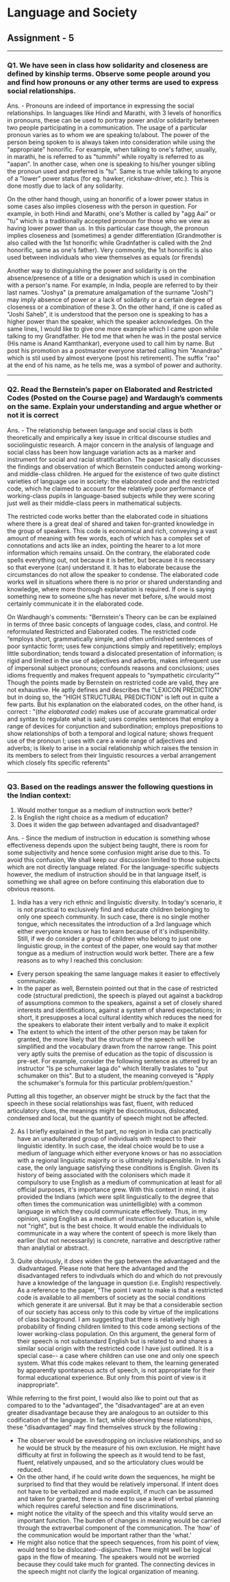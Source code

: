 # Language and Society

## Assignment - 5
---

### Q1. We have seen in class how solidarity and closeness are defined by kinship terms. Observe some people around you and find how pronouns or any other terms are used to express social relationships.

Ans. - Pronouns are indeed of importance in expressing the social relationships. In languages like Hindi and Marathi, with 3 levels of honorifics in pronouns, these can be used to portray power and/or solidarity between two people participating in a communication. The usage of a particular pronoun varies as to whom we are speaking to/about. The power of the person being spoken to is always taken into consideration while using the "appropriate" honorific. For example, when talking to one's father, usually, in marathi, he is referred to as "tummhi" while royalty is referred to as "aapan". In another case, when one is speaking to his/her younger sibling the pronoun used and preferred is "tu". Same is true while talking to anyone of a "lower" power status (for eg. hawker, rickshaw-driver, etc.). This is done mostly due to lack of any solidarity.

On the other hand though, using an honorific of a lower power status in some cases also implies closeness with the person in question. For example, in both Hindi and Marathi, one's Mother is called by "agg Aai" or "tu" which is a traditionally accepted pronoun for those who we view as having lower power than us. In this particular case though, the pronoun implies closeness and (sometimes) a gender differentiation (Grandmother is also called with the 1st honorific while Gradnfather is called with the 2nd honorific, same as one's father). Very commonly, the 1st honorific is also used between individuals who view themselves as equals (or firends)

Another way to distinguishing the power and solidarity is on the absence/presence of a title or a designation which is used in combination with a person's name. For example, in India, people are referred to by their last names. "Joshya" (a premature amalgamation of the surname "Joshi") may imply absence of power or a lack of solidarity or a certain degree of closeness or a combination of these 3. On the other hand, if one is called as "Joshi Saheb", it is understood that the person one is speaking to has a higher power than the speaker, which the speaker acknowledges. On the same lines, I would like to give one more example which I came upon while talking to my Grandfather. He tod me that when he was in the postal service (His name is Anand Kamthankar), everyone used to call him by name. But post his promotion as a postmaster everyone started calling him "Anandrao" which is stil used by almost everyone (post his retirement). The suffix "rao" at the end of his name, as he tells me, was a symbol of power and authority.
 
---
### Q2. Read the Bernstein’s paper on Elaborated and Restricted Codes (Posted on the Course page) and Wardaugh’s comments on the same. Explain your understanding and argue whether or not it is correct

Ans. - The relationship between language and social class is both theoretically and empirically a key issue in critical discourse studies and sociolinguistic research. A major concern in the analysis of language and social class has been how language variation acts as a marker and instrument for social and racial stratification. The paper basically discusses the findings and observation of which Bernstein conducted among working- and middle-class children. He argued for the existence of two quite distinct varieties of language use in society: the elaborated code and the restricted code, which he claimed to account for the relatively poor performance of working-class pupils in language-based subjects while they were scoring just well as their middle-class peers in mathematical subjects. 

The restricted code works better than the elaborated code in situations where there is a great deal of shared and taken for-granted knowledge in the group of speakers. This code is economical and rich, conveying a vast amount of meaning with few words, each of which has a complex set of connotations and acts like an index, pointing the hearer to a lot more information which remains unsaid. On the contrary, the elaborated code spells everything out, not because it is better, but because it is necessary so that everyone (can) understand it. It has to elaborate because the circumstances do not allow the speaker to condense. The elaborated code works well in situations where there is no prior or shared understanding and knowledge, where more thorough explanation is required. If one is saying something new to someone s/he has never met before, s/he would most certainly communicate it in the elaborated code.

On Wardhaugh's comments:
"Bernstein's Theory can be can be explained in terms of three basic concepts of language codes, class, and control. He reformulated Restricted and Elaborated codes. The restricted code “employs short, grammatically simple, and often unfinished sentences of poor syntactic form; uses few conjunctions simply and repetitively; employs little subordination; tends toward a dislocated presentation of information; is rigid and limited in the use of adjectives and adverbs, makes infrequent use of impersonal subject pronouns; confounds reasons and conclusions; uses idioms frequently and makes frequent appeals to “sympathetic circularity”"
Though the points made by Bernstein on restricted code are valid, they are not exhaustive. He aptly defines and describes the "LEXICON PREDICTION" but in doing so, the "HIGH STRUCTURAL PREDICTION" is left out in quite a few parts.
But his explanation on the elaborated codes, on the other hand, is correct : "(*the elaborated code*) makes use of accurate grammatical order and syntax to regulate what is said; uses complex sentences that employ a range of devices for conjunction and subordination; employs prepositions to show relationships of both a temporal and logical nature; shows frequent use of the pronoun I; uses with care a wide range of adjectives and adverbs; is likely to arise in a social relationship which raises the tension in its members to select from their linguistic resources a verbal arrangement which closely fits specific referents"

---
### Q3. Based on the readings answer the following questions in the Indian context:

1. Would mother tongue as a medium of instruction work better?
2. Is English the right choice as a medium of education?
3. Does it widen the gap between advantaged and disadvantaged?

Ans. -
Since the medium of instruction in education is something whose effectiveness depends upon the subject being taught, there is room for some subjectivity and hence some confusion might arise due to this. To avoid this confusion, We shall keep our discussion limited to those subjects which are not directly language related. For the language-specific subjects however, the medium of instruction should be in that language itself, is something we shall agree on before continuing this elaboration due to obvious reasons.

1. India has a very rich ethnic and linguistic diversity. In today's scenario, it is not practical to exclusively find and educate children belonging to only one speech community. In such case, there is no single mother tongue, which necessitates the introduction of a 3rd language which either everyone knows or has to learn because of it's indispenibility. Still, if we do consider a group of children who belong to just one linguistic group, in the context of the paper, one would say that mother tongue as a medium of instruction would work better. There are a few reasons as to why I reached this conclusion:
* Every person speaking the same language makes it easier to effectively communicate.
* In the paper as well, Bernstein pointed out that in the case of restricted code (structural prediction), the speech is played out against a backdrop of assumptions common to the speakers, against a set of closely shared interests and identifications, against a system of shared expectations; in short, it presupposes a local cultural identity which reduces the need for the speakers to elaborate their intent verbally and to make it explicit
* The extent to which the intent of the other person may be taken for granted, the more likely that the structure of the speech will be simplified and the vocabulary drawn from the narrow range. This point very aptly suits the premise of education as the topic of discussion is pre-set. For example, consider the following sentence as uttered by an instructor "Is pe schumaker laga do" which literally traslates to "put schumaker on this". But to a student, the meaning conveyed is "Apply the schumaker's formula for this particular problem/question."

Putting all this together, an observer might be struck by the fact that the speech in these social relationships was fast, fluent, with reduced articulatory clues, the meanings might be discontinuous, dislocated, condensed and local, but the quantity of speech might not be affected.

2. As I briefly explained in the 1st part, no region in India can practically have an unadulterated group of individuals with respect to their linguistic identity. In such case, the ideal choice would be to use a medium of language which either everyone knows or has no association with a regional linguistic majority or is ultimately indispensible. In India's case, the only language satisfying these conditions is English. Given its history of being associated with the colonisers which made it compulsory to use English as a medium of communication at least for all official purposes, it's importance grew. With this context in mind, it also provided the Indians (which were split linguistically to the degree that often times the communication was unintelligible) with a common language in which they could communicate effectively. Thus, in my opinion, using English as a medium of instruction for education is, while not "right", but is the best choice. It would enable the individuals to communicate in a way where the content of speech is more likely than earlier (but not necessarily) is concrete, narrative and descriptive rather than analytial or abstract.

3. Quite obviously, it *does* widen the gap between the advantaged and the diadvantaged. Please note that here the advantaged and the disadvantaged refers to indivduals which do and which do not prevously have a knowledge of the language in question (i.e. English) respectively. As a reference to the paper, "The point I want to make is that a restricted code is available to all members of society as the social conditions which generate it are universal. But it may be that a considerable section of our society has access only to this code by virtue of the implications of class background. I am suggesting that there is relatively high probability of finding children limited to this code among sections of the lower working-class population. On this argument, the general form of their speech is not substandard English but is related to and shares a similar social origin with the restricted code I have just outlined. It is a special case-- a case where children can use one and only one speech system. What this code makes relevant to them, the learning generated by apparently spontaneous acts of speech, is not appropriate for their formal educational experience. But only from this point of view is it inappropriate". 

While referring to the first point, I would also like to point out that as compared to to the "advantaged", the "disadvantaged" are at an even greater disadvantage because they are analogous to an outsider to this codification of the language. In fact, while observing these relationships, these "disadvantaged" may find themselves struck by the following : 
* The observer would be eavesdropping on inclusive relationships, and so he would be struck by the measure of his own exclusion. He might have difficulty at first in following the speech as it would tend to be fast, fluent, relatively unpaused, and so the articulatory clues would be reduced.
* On the other hand, if he could write down the sequences, he might be surprised to find that they would be relatively impersonal. If intent does not have to be verbalized and made explicit, if much can be assumed and taken for granted, there is no need to use a level of verbal planning which requires careful selection and fine discriminations.
* might notice the vitality of the speech and this vitality would serve an important function. The burden of changes in meaning would be carried through the extraverbal component of the communication. The 'how' of the communication would be important rather than the 'what.' 
* He might also notice that the speech sequences, from his point of view,  would tend to be dislocated--disjunctive. There might well be logical gaps in the flow of meaning. The speakers would not be worried because they could take much for granted. The connecting devices in the speech might not clarify the logical organization of meaning.
